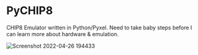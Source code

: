 # PyCHIP8
CHIP8 Emulator written in Python/Pyxel. Need to take baby steps before I can learn more about hardware &amp; emulation.

![Screenshot 2022-04-26 194433](https://user-images.githubusercontent.com/68567672/165415884-fc2ccb27-245e-4e00-90a5-51e3aac0c0b8.png)
